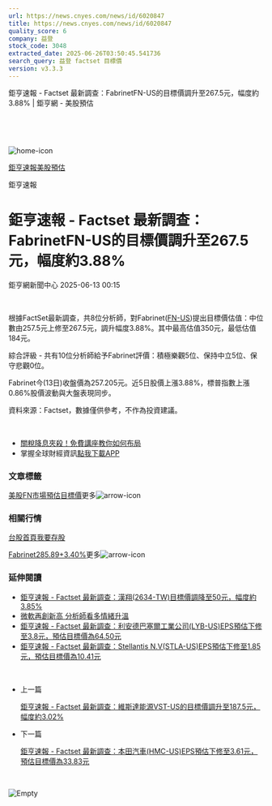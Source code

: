 ```yaml
---
url: https://news.cnyes.com/news/id/6020847
title: https://news.cnyes.com/news/id/6020847
quality_score: 6
company: 益登
stock_code: 3048
extracted_date: 2025-06-26T03:50:45.541736
search_query: 益登 factset 目標價
version: v3.3.3
---
```


鉅亨速報 - Factset 最新調查：FabrinetFN-US的目標價調升至267.5元，幅度約3.88% | 鉅亨網 - 美股預估

‌

‌

![home-icon](/assets/icons/breadCrumb/symbol-icon-home.svg)

[鉅亨速報](/news/cat/anue_live)[美股預估](/news/cat/us_forecast)

鉅亨速報

# 鉅亨速報 - Factset 最新調查：FabrinetFN-US的目標價調升至267.5元，幅度約3.88%

鉅亨網新聞中心 2025-06-13 00:15

‌

根據FactSet最新調查，共8位分析師，對Fabrinet([FN-US](https://invest.cnyes.com/usstock/detail/FN))提出目標價估值：中位數由257.5元上修至267.5元，調升幅度3.88%。其中最高估值350元，最低估值184元。

綜合評級 - 共有10位分析師給予Fabrinet評價：積極樂觀5位、保持中立5位、保守悲觀0位。

Fabrinet今(13日)收盤價為257.205元。近5日股價上漲3.88%，標普指數上漲0.86%股價波動與大盤表現同步。

資料來源：Factset，數據僅供參考，不作為投資建議。

‌

* [關稅降息夾殺！免費講座教你如何布局](https://events.cnyes.com/rsc2025H2-35584?utm_source=anue&utm_medium=usstocks_end)
* 掌握全球財經資訊[點我下載APP](http://www.cnyes.com/app/?utm_source=mweb&utm_medium=HamMenuBanner&utm_campaign=fixed&utm_content=entr)

### 文章標籤

[美股](https://news.cnyes.com/tag/美股 "美股")[FN](https://news.cnyes.com/tag/FN "FN")[市場預估](https://news.cnyes.com/tag/市場預估 "市場預估")[目標價](https://news.cnyes.com/tag/目標價 "目標價")更多![arrow-icon](/assets/icons/arrows/arrow-down.svg)

### 相關行情

[台股首頁](https://www.cnyes.com/twstock)[我要存股](https://supr.link/8OHaU)

[Fabrinet285.89+3.40%](https://invest.cnyes.com/usstock/detail/FN)更多![arrow-icon](/assets/icons/arrows/arrow-down.svg)

### 延伸閱讀

* [鉅亨速報 - Factset 最新調查：漢翔(2634-TW)目標價調降至50元，幅度約3.85%](/news/id/6038772)
* [微軟再創新高 分析師看多情緒升溫](/news/id/6038707)
* [鉅亨速報 - Factset 最新調查：利安德巴塞爾工業公司(LYB-US)EPS預估下修至3.8元，預估目標價為64.50元](/news/id/6038732)
* [鉅亨速報 - Factset 最新調查：Stellantis N.V(STLA-US)EPS預估下修至1.85元，預估目標價為10.41元](/news/id/6038700)

‌

* 上一篇

  [鉅亨速報 - Factset 最新調查：維斯達能源VST-US的目標價調升至187.5元，幅度約3.02%](/news/id/6020951)
* 下一篇

  [鉅亨速報 - Factset 最新調查：本田汽車(HMC-US)EPS預估下修至3.61元，預估目標價為33.83元](/news/id/6020714)

‌

![Empty](/assets/icons/skeleton/empty-image.svg)

‌
